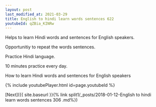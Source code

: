 ```yaml
---
layout: post
last_modified_at: 2021-03-29
title: English to hindi learn words sentences 622 
youtubeId: qZBia_KINRw
---
```

 
 
Helps to learn Hindi words and sentences for English speakers.

Opportunitiy to repeat the words sentences. 

Practice Hindi language. 
 
10 minutes practice every day. 
 
How to learn Hindi words and sentences for English speakers 
 
{% include youtubePlayer.html id=page.youtubeId %}
 
 
[Next]({{ site.baseurl }}{% link  split1/_posts/2018-01-12-English to hindi learn words sentences 306 .md%})
 
